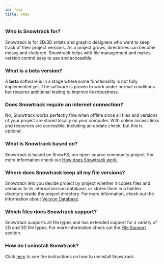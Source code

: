```yaml
---
id: faqs
title: FAQs
---
```



### Who is Snowtrack for?

Snowtrack is for 2D/3D artists and graphic designers who want to keep track of their project versions. As a project grows, directories can become messy and cluttered. Snowtrack helps with file management and makes version control easy to use and accessible.

### What is a beta version?

A **beta** software is in a stage where some functionality is not fully implemented yet. The software is proven to work under normal conditions but requires additional testing to improve its robustness.

### Does Snowtrack require an internet connection?

No, Snowtrack works perfectly fine when offline since all files and versions of your project are stored locally on your computer. With online access links and resources are accessible, including an update check, but this is optional.

### What is Snowtrack based on?

Snowtrack is based on SnowFS, our open-source community project. For more information check out [How does Snowtrack work](how-does-snowtrack-work.md).

### Where does Snowtrack keep all my file versions?

Snowtrack lets you decide project by project whether it copies files and versions to its internal version database, or stores them in a hidden directory inside the project directory. For more information, check out the information about [Version Database](terminology.md#version-database).

### Which files does Snowtrack support?

Snowtrack supports all file types and has extended support for a variety of 2D and 3D file types. For more information check out the [File Support](file-support.md) section.

### How do I uninstall Snowtrack?

Click [here](uninstall.md) to see the instructions on how to uninstall Snowtrack.
